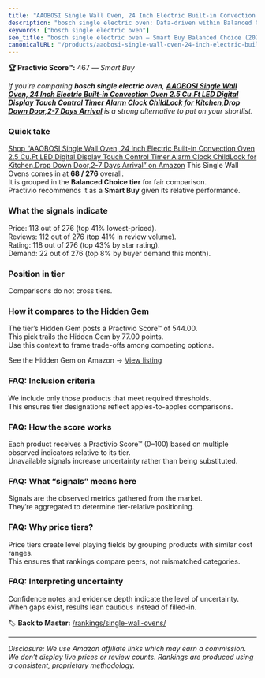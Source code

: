 ```yaml
---
title: "AAOBOSI Single Wall Oven, 24 Inch Electric Built-in Convection Oven 2.5 Cu.Ft LED Digital Display Touch Control Timer Alarm Clock ChildLock for Kitchen,Drop Down Door,2-7 Days Arrival"
description: "bosch single electric oven: Data-driven within Balanced Choice ranking using the Practivio Score™. Positioned by quality, value, demand, findability, momentum."
keywords: ["bosch single electric oven"]
seo_title: "bosch single electric oven — Smart Buy Balanced Choice (2025)"
canonicalURL: "/products/aaobosi-single-wall-oven-24-inch-electric-built-in-convection-oven-25-cuft-led-digital-display-touch-control-timer-alarm-clock-childlock-for-kitchendrop-down-door2-7-days-arrival-B0D2NHYNJY/"
---
```


**🏆 Practivio Score™:** 467 — _Smart Buy_


*If you're comparing **bosch single electric oven**, **[AAOBOSI Single Wall Oven, 24 Inch Electric Built-in Convection Oven 2.5 Cu.Ft LED Digital Display Touch Control Timer Alarm Clock ChildLock for Kitchen,Drop Down Door,2-7 Days Arrival](https://www.amazon.com/dp/B0D2NHYNJY?tag=practivio-20)** is a strong alternative to put on your shortlist.*
### Quick take
[Shop “AAOBOSI Single Wall Oven, 24 Inch Electric Built-in Convection Oven 2.5 Cu.Ft LED Digital Display Touch Control Timer Alarm Clock ChildLock for Kitchen,Drop Down Door,2-7 Days Arrival” on Amazon](https://www.amazon.com/dp/B0D2NHYNJY?tag=practivio-20)
This Single Wall Ovens comes in at **68 / 276** overall.  
It is grouped in the **Balanced Choice tier** for fair comparison.  
Practivio recommends it as a **Smart Buy** given its relative performance.

### What the signals indicate
Price: 113 out of 276 (top 41% lowest-priced).  
Reviews: 112 out of 276 (top 41% in review volume).  
Rating: 118 out of 276 (top 43% by star rating).  
Demand: 22 out of 276 (top 8% by buyer demand this month).

### Position in tier
Comparisons do not cross tiers.

### How it compares to the Hidden Gem
The tier’s Hidden Gem posts a Practivio Score™ of 544.00.  
This pick trails the Hidden Gem by 77.00 points.  
Use this context to frame trade-offs among competing options.  

See the Hidden Gem on Amazon → [View listing](https://www.amazon.com/dp/B0F7RK331N?tag=practivio-20)

### FAQ: Inclusion criteria
We include only those products that meet required thresholds.  
This ensures tier designations reflect apples-to-apples comparisons.

### FAQ: How the score works
Each product receives a Practivio Score™ (0–100) based on multiple observed indicators relative to its tier.  
Unavailable signals increase uncertainty rather than being substituted.

### FAQ: What “signals” means here
Signals are the observed metrics gathered from the market.  
They’re aggregated to determine tier-relative positioning.

### FAQ: Why price tiers?
Price tiers create level playing fields by grouping products with similar cost ranges.  
This ensures that rankings compare peers, not mismatched categories.

### FAQ: Interpreting uncertainty
Confidence notes and evidence depth indicate the level of uncertainty.  
When gaps exist, results lean cautious instead of filled-in.


🏷️ **Back to Master:** [/rankings/single-wall-ovens/](/rankings/single-wall-ovens/)

---
_Disclosure: We use Amazon affiliate links which may earn a commission. We don’t display live prices or review counts. Rankings are produced using a consistent, proprietary methodology._
